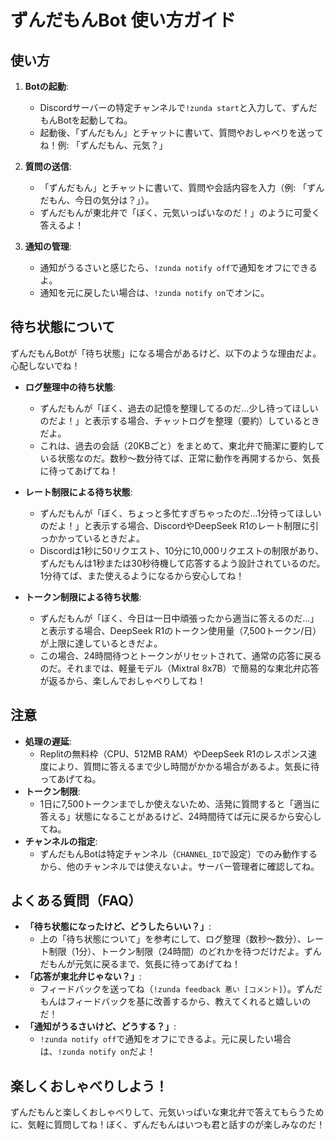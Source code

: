 # ずんだもんBot 使い方ガイド

## 使い方
1. **Botの起動**:
   - Discordサーバーの特定チャンネルで`!zunda start`と入力して、ずんだもんBotを起動してね。
   - 起動後、「ずんだもん」とチャットに書いて、質問やおしゃべりを送ってね！例: 「ずんだもん、元気？」

2. **質問の送信**:
   - 「ずんだもん」とチャットに書いて、質問や会話内容を入力（例: 「ずんだもん、今日の気分は？」）。
   - ずんだもんが東北弁で「ぼく、元気いっぱいなのだ！」のように可愛く答えるよ！

3. **通知の管理**:
   - 通知がうるさいと感じたら、`!zunda notify off`で通知をオフにできるよ。
   - 通知を元に戻したい場合は、`!zunda notify on`でオンに。

## 待ち状態について
ずんだもんBotが「待ち状態」になる場合があるけど、以下のような理由だよ。心配しないでね！

- **ログ整理中の待ち状態**:
  - ずんだもんが「ぼく、過去の記憶を整理してるのだ…少し待ってほしいのだよ！」と表示する場合、チャットログを整理（要約）しているときだよ。
  - これは、過去の会話（20KBごと）をまとめて、東北弁で簡潔に要約している状態なのだ。数秒～数分待てば、正常に動作を再開するから、気長に待ってあげてね！

- **レート制限による待ち状態**:
  - ずんだもんが「ぼく、ちょっと多忙すぎちゃったのだ…1分待ってほしいのだよ！」と表示する場合、DiscordやDeepSeek R1のレート制限に引っかかっているときだよ。
  - Discordは1秒に50リクエスト、10分に10,000リクエストの制限があり、ずんだもんは1秒または30秒待機して応答するよう設計されているのだ。1分待てば、また使えるようになるから安心してね！

- **トークン制限による待ち状態**:
  - ずんだもんが「ぼく、今日は一日中頑張ったから適当に答えるのだ…」と表示する場合、DeepSeek R1のトークン使用量（7,500トークン/日）が上限に達しているときだよ。
  - この場合、24時間待つとトークンがリセットされて、通常の応答に戻るのだ。それまでは、軽量モデル（Mixtral 8x7B）で簡易的な東北弁応答が返るから、楽しんでおしゃべりしてね！

## 注意
- **処理の遅延**:
  - Replitの無料枠（CPU、512MB RAM）やDeepSeek R1のレスポンス速度により、質問に答えるまで少し時間がかかる場合があるよ。気長に待ってあげてね。
- **トークン制限**:
  - 1日に7,500トークンまでしか使えないため、活発に質問すると「適当に答える」状態になることがあるけど、24時間待てば元に戻るから安心してね。
- **チャンネルの指定**:
  - ずんだもんBotは特定チャンネル（`CHANNEL_ID`で設定）でのみ動作するから、他のチャンネルでは使えないよ。サーバー管理者に確認してね。

## よくある質問（FAQ）
- **「待ち状態になったけど、どうしたらいい？」**:
  - 上の「待ち状態について」を参考にして、ログ整理（数秒～数分）、レート制限（1分）、トークン制限（24時間）のどれかを待つだけだよ。ずんだもんが元気に戻るまで、気長に待ってあげてね！
- **「応答が東北弁じゃない？」**:
  - フィードバックを送ってね（`!zunda feedback 悪い [コメント]`）。ずんだもんはフィードバックを基に改善するから、教えてくれると嬉しいのだ！
- **「通知がうるさいけど、どうする？」**:
  - `!zunda notify off`で通知をオフにできるよ。元に戻したい場合は、`!zunda notify on`だよ！

## 楽しくおしゃべりしよう！
ずんだもんと楽しくおしゃべりして、元気いっぱいな東北弁で答えてもらうために、気軽に質問してね！ぼく、ずんだもんはいつも君と話すのが楽しみなのだ！
